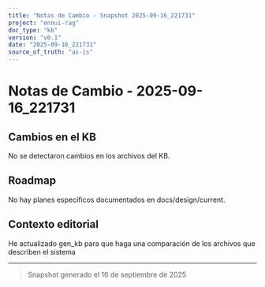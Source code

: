 ```yaml
---
title: "Notas de Cambio - Snapshot 2025-09-16_221731"
project: "ennui-rag"
doc_type: "kb"
version: "v0.1"
date: "2025-09-16_221731"
source_of_truth: "as-is"
---
```


# Notas de Cambio - 2025-09-16_221731

## Cambios en el KB

No se detectaron cambios en los archivos del KB.

## Roadmap

No hay planes específicos documentados en docs/design/current.

## Contexto editorial

He actualizado gen_kb para que haga una comparación de los archivos que describen el sistema

---
> Snapshot generado el 16 de septiembre de 2025